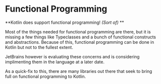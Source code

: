 # Functional Programming

**Kotlin does support functional programming! *(Sort of)* **

Most of the things needed for functional programming are there, but it is missing a few things like Typeclasses and a bunch of functional constructs and abstractions.  Because of this, functional programming can be done in Kotlin but not to the fullest extent.

JetBrains however is evaluating these concerns and is considering implimenting them in the language at a later date.

As a quick-fix to this, there are many libraries out there that seek to bring full on functional programming to Kotlin.
